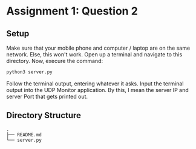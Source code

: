# Assignment 1: Question 2

## Setup

Make sure that your mobile phone and computer / laptop are on the same network. Else, this won't work. Open up a terminal and navigate to this directory. Now, execure the command:

```sh
python3 server.py
```

Follow the terminal output, entering whatever it asks. Input the terminal output into the UDP Monitor application. By this, I mean the server IP and server Port that gets printed out.

## Directory Structure

```
.
├── README.md
└── server.py
```